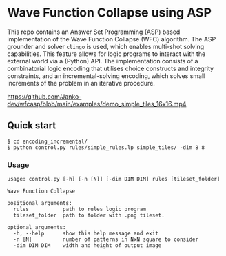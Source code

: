 
# Wave Function Collapse using ASP

This repo contains an Answer Set Programming (ASP) based implementation of the Wave Function Collapse (WFC) algorithm. The ASP grounder and solver `clingo` is used, which enables multi-shot solving capabilities. This feature allows for logic programs to interact with the external world via a (Python) API. The implementation consists of a combinatorial logic encoding that utilises choice constructs and integrity constraints, and an incremental-solving encoding, which solves small increments of the problem in an iterative procedure.

https://github.com/Janko-dev/wfcasp/blob/main/examples/demo_simple_tiles_16x16.mp4

## Quick start

```
$ cd encoding_incremental/
$ python control.py rules/simple_rules.lp simple_tiles/ -dim 8 8
```

### Usage
```
usage: control.py [-h] [-n [N]] [-dim DIM DIM] rules [tileset_folder]

Wave Function Collapse

positional arguments:
  rules           path to rules logic program
  tileset_folder  path to folder with .png tileset.

optional arguments:
  -h, --help      show this help message and exit
  -n [N]          number of patterns in NxN square to consider
  -dim DIM DIM    width and height of output image
```

